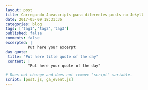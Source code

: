 ```yaml
---
layout: post
title: Carregando Javascripts para diferentes posts no Jekyll
date: 2017-05-09 18:31:36
categories: blog
tags: ['tag1','tag2','tag3']
published: false
comments: false
excerpted: |
          Put here your excerpt
day_quote:
 title: "Put here title quote of the day"
 content: |
          "Put here your quote of the day"

# Does not change and does not remove 'script' variable.
script: [post.js, ga_event.js]
---
```

